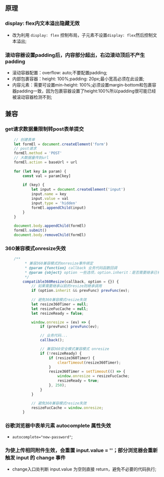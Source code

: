 ## 原理

### display: flex内文本溢出隐藏无效
- 改为利用 `display: flex` 控制布局，子元素不设置`display: flex`然后控制文本溢出;

### 滚动容器设置padding后，内容部分超出，右边滚动顶后不产生padding
- 滚动容器配置：overflow: auto;不要配置padding;
- 内部包裹容器：height: 100%;padding: 20px;最小宽高必须在此设置;
- 内容元素：需要可设置min-height: 100%;必须设置margin-bottom和包裹容器padding一致，因为包裹容器设置了height:100%所以padding很可能已经被滚动容器检测不到;


## 兼容

### get请求数据量限制转post表单提交
```js
	// 创建表单
	let formEl = document.createElement('form')
	// post请求
	formEl.method = 'POST'
	// 大数据量传到url
	formEl.action = baseUrl + url
	
    for (let key in param) {
		const val = param[key]
	
    	if (key) {
    		let input = document.createElement('input')
    		input.name = key
    		input.value = val
    		input.type = 'hidden'
    		formEl.appendChild(input)
    	}
	}
	
    document.body.appendChild(formEl)
    formEl.submit()
    document.body.removeChild(formEl)
```

### 360兼容模式onresize失效
```js
	/**
         * 兼容360兼容模式的onresize事件绑定
         * @param {function} callback 业务代码函数回调
		 * @param {object} option 一些选项，option.inherit：是否需要继承已有的onresize
         */
        compatible360Resize(callback, option = {}) {
            // 如果需要继承以前的resize则继承调用
			if (option.inherit && prevFunc) prevFunc(ev);
            
            // 避免360兼容模式resize失效
            let resize360Timer = null;
            let resizeFucCache = null;
            let resizeReady = false;

            window.onresize = (ev) => {
                if (prevFunc) prevFunc(ev);

                // 业务代码...
                callback();

                // 兼容360安全模式兼容模式 onresize
                if (!resizeReady) {
                    if (resize360Timer) {
                        clearTimeout(resize360Timer);
                    }
                    resize360Timer = setTimeout(() => {
                        window.onresize = resizeFucCache;
                        resizeReady = true;
                    }, 250);
                }
            }

            // 避免360兼容模式resize失效
            resizeFucCache = window.onresize;
        }
```

### 谷歌浏览器中表单元素 autocomplete 属性失效
- `autocomplete="new-password"`;

### 为使上传相同附件生效，会重置 input.value = ''；部分浏览器会重新触发 input 的 change 事件
- change入口处判断 input.value 为空则直接 return，避免不必要的代码执行;